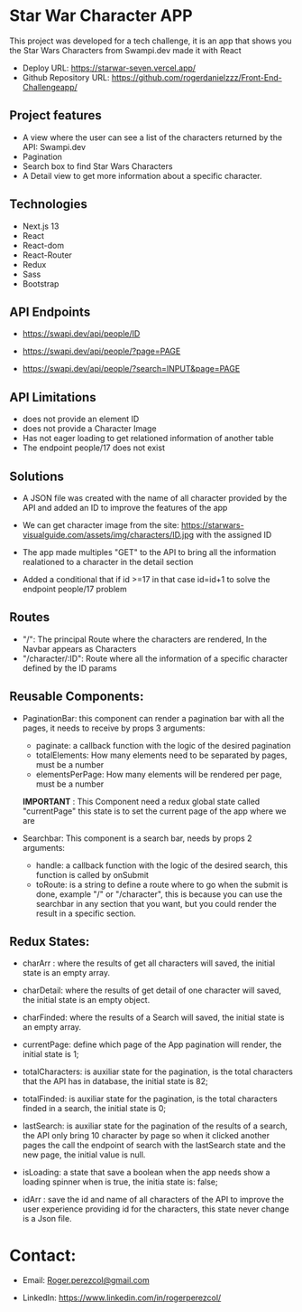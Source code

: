 # Star War Character APP

This project was developed for a tech challenge, it is an app that shows you the Star Wars Characters from Swampi.dev made it with React

- Deploy URL: https://starwar-seven.vercel.app/
- Github Repository URL: https://github.com/rogerdanielzzz/Front-End-Challengeapp/

## Project features

- A view where the user can see a list of the characters returned by the API: Swampi.dev
- Pagination
- Search box to find Star Wars Characters
- A Detail view to get more information about a specific character.

## Technologies

- Next.js 13
- React
- React-dom
- React-Router
- Redux
- Sass
- Bootstrap

## API Endpoints

- https://swapi.dev/api/people/ID

- https://swapi.dev/api/people/?page=PAGE

- https://swapi.dev/api/people/?search=INPUT&page=PAGE

## API Limitations

- does not provide an element ID
- does not provide a Character Image
- Has not eager loading to get relationed information of another table
- The endpoint people/17 does not exist

## Solutions

- A JSON file was created with the name of all character provided by the API and added an ID to improve the features of the app

- We can get character image from the site: https://starwars-visualguide.com/assets/img/characters/ID.jpg with the assigned ID

- The app made multiples "GET" to the API to bring all the  information realationed to a character in the detail section

- Added a conditional that if id >=17 in that case id=id+1 to solve the endpoint people/17 problem

## Routes

- "/": The principal Route where the characters are rendered, In the Navbar appears as Characters
- "/character/:ID":  Route where all the information of a specific character defined by the ID params

## Reusable Components:

- PaginationBar: this component can render a pagination bar with all the pages, it needs to receive by props 3 arguments:

  - paginate: a callback function with the logic of the desired pagination
  - totalElements: How many elements need to be separated by pages, must be a number
  - elementsPerPage: How many elements will be rendered per page, must be a number

  **IMPORTANT** : This Component need a redux global state called "currentPage" this state is to set the current page of the app where we are

- Searchbar: This component is a search bar, needs by props 2 arguments:
  - handle: a callback function with the logic of the desired search, this function is called by onSubmit
  - toRoute: is a string to define a route where to go when the submit is done, example "/" or "/character", this is because you can use the searchbar in any section that you want, but you could render the result in a specific section.

## Redux States: 


* charArr : where the results of get all characters will saved, the initial state is an empty array.

* charDetail: where the results of get detail of one character will saved, the initial state is an empty object.

* charFinded: where the results of a Search  will saved, the initial state is an empty array.

* currentPage: define which page of the App pagination will render, the initial state is 1;

* totalCharacters: is auxiliar state for the pagination, is the total characters that the API has in database, the initial state is 82;

* totalFinded: is auxiliar state for the pagination, is the total characters finded in a search, the initial state is 0; 

* lastSearch: is auxiliar state for the pagination of the results of a search, the API only bring 10 character by page so when it clicked another pages the call the endpoint of search with the lastSearch state and the new page, the initial value is null.

* isLoading: a state that save a boolean when the app needs show a loading spinner when is true, the initia state is: false;

* idArr : save the id and name of all characters of the API to improve the user experience providing id for the characters, this state never change is a Json file.

# Contact:

 * Email: Roger.perezcol@gmail.com

 * LinkedIn: https://www.linkedin.com/in/rogerperezcol/
